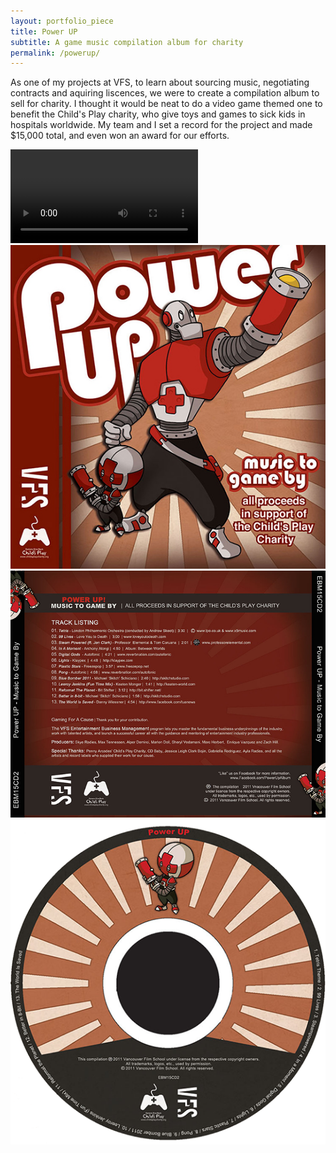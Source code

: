 ```yaml
---
layout: portfolio_piece
title: Power UP
subtitle: A game music compilation album for charity
permalink: /powerup/
---
```


<div>
<p class="justify">As one of my projects at VFS, to learn about sourcing music, negotiating contracts and aquiring liscences, we were to create a compilation album to sell for charity. I thought it would be neat to do a video game themed one to benefit the Child's Play charity, who give toys and games to sick kids in hospitals worldwide. My team and I set a record for the project and made $15,000 total, and even won an award for our efforts.</p>

<video controls>
  <source src="/media/powerup/powerup_s.ogv" type="video/ogg"/>
  <source src="/media/powerup/powerup_s.mp4" type="video/mp4"/>
  <source src="/media/powerup/powerup_s.webm" type="video/webm"/>
Your browser does not support the video tag.
</video>
<img class="port-img img-med" src="/media/powerup/PowerUp_FrontCover_Web.jpg">
<img class="port-img img-med" src="/media/powerup/PowerUp_BackCover_Web.jpg">
<img class="port-img img-med" src="/media/powerup/PowerUp_Disc_Web.png">
</div>
